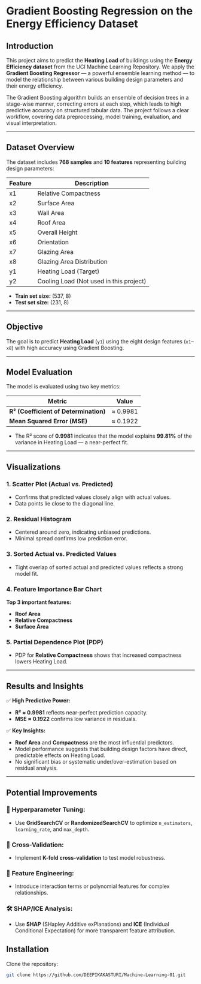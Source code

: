 # Gradient Boosting Regression on the Energy Efficiency Dataset

## Introduction
This project aims to predict the **Heating Load** of buildings using the **Energy Efficiency dataset** from the UCI Machine Learning Repository. We apply the **Gradient Boosting Regressor** — a powerful ensemble learning method — to model the relationship between various building design parameters and their energy efficiency.

The Gradient Boosting algorithm builds an ensemble of decision trees in a stage-wise manner, correcting errors at each step, which leads to high predictive accuracy on structured tabular data. The project follows a clear workflow, covering data preprocessing, model training, evaluation, and visual interpretation.

---

## Dataset Overview
The dataset includes **768 samples** and **10 features** representing building design parameters:

| Feature | Description |
|---------|-------------|
| x1 | Relative Compactness |
| x2 | Surface Area |
| x3 | Wall Area |
| x4 | Roof Area |
| x5 | Overall Height |
| x6 | Orientation |
| x7 | Glazing Area |
| x8 | Glazing Area Distribution |
| y1 | Heating Load (Target) |
| y2 | Cooling Load (Not used in this project) |

- **Train set size:** (537, 8)  
- **Test set size:** (231, 8)  

---

## Objective
The goal is to predict **Heating Load** (`y1`) using the eight design features (`x1`–`x8`) with high accuracy using Gradient Boosting.

---

## Model Evaluation  
The model is evaluated using two key metrics:  

| **Metric** | **Value** |  
|-----------|-----------|  
| **R² (Coefficient of Determination)** | ≈ 0.9981 |  
| **Mean Squared Error (MSE)** | ≈ 0.1922 |  

- The R² score of **0.9981** indicates that the model explains **99.81%** of the variance in Heating Load — a near-perfect fit.  

---

## Visualizations  
### 1. **Scatter Plot (Actual vs. Predicted)**  
- Confirms that predicted values closely align with actual values.  
- Data points lie close to the diagonal line.  

### 2. **Residual Histogram**  
- Centered around zero, indicating unbiased predictions.  
- Minimal spread confirms low prediction error.  

### 3. **Sorted Actual vs. Predicted Values**  
- Tight overlap of sorted actual and predicted values reflects a strong model fit.  

### 4. **Feature Importance Bar Chart**  
**Top 3 important features:**  
- **Roof Area**  
- **Relative Compactness**  
- **Surface Area**  

### 5. **Partial Dependence Plot (PDP)**  
- PDP for **Relative Compactness** shows that increased compactness lowers Heating Load.  

---

## Results and Insights  
✅ **High Predictive Power:**  
- **R² ≈ 0.9981** reflects near-perfect prediction capacity.  
- **MSE ≈ 0.1922** confirms low variance in residuals.  

✅ **Key Insights:**  
- **Roof Area** and **Compactness** are the most influential predictors.  
- Model performance suggests that building design factors have direct, predictable effects on Heating Load.  
- No significant bias or systematic under/over-estimation based on residual analysis.  

---

## Potential Improvements  
### 🔧 **Hyperparameter Tuning:**  
- Use **GridSearchCV** or **RandomizedSearchCV** to optimize `n_estimators`, `learning_rate`, and `max_depth`.  

### 🔁 **Cross-Validation:**  
- Implement **K-fold cross-validation** to test model robustness.  

### 🎯 **Feature Engineering:**  
- Introduce interaction terms or polynomial features for complex relationships.  

### 🛠️ **SHAP/ICE Analysis:**  
- Use **SHAP** (SHapley Additive exPlanations) and **ICE** (Individual Conditional Expectation) for more transparent feature attribution.  


## Installation
Clone the repository:
```bash
git clone https://github.com/DEEPIKAKASTURI/Machine-Learning-01.git
